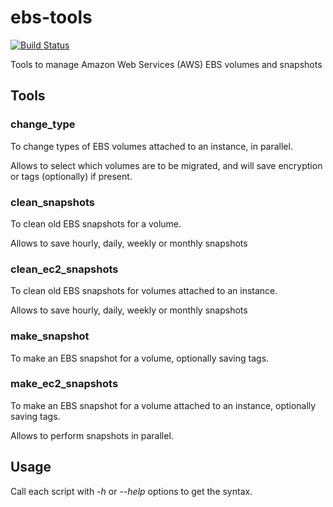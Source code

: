 ebs-tools
=========

[![Build Status](https://jenkins-juliogonzalez.rhcloud.com/job/ebs-tools-build/badge/icon)](https://jenkins-juliogonzalez.rhcloud.com/job/ebs-tools-build/)

Tools to manage Amazon Web Services (AWS) EBS volumes and snapshots

Tools
-----

### change_type

To change types of EBS volumes attached to an instance, in parallel.

Allows to select which volumes are to be migrated, and will save encryption or tags (optionally) if present.

### clean_snapshots

To clean old EBS snapshots for a volume.

Allows to save hourly, daily, weekly or monthly snapshots

### clean_ec2_snapshots

To clean old EBS snapshots for volumes attached to an instance.

Allows to save hourly, daily, weekly or monthly snapshots

### make_snapshot

To make an EBS snapshot for a volume, optionally saving tags.

### make_ec2_snapshots

To make an EBS snapshot for a volume attached to an instance, optionally saving tags.

Allows to perform snapshots in parallel.

Usage
-----

Call each script with *-h* or *--help* options to get the syntax.
